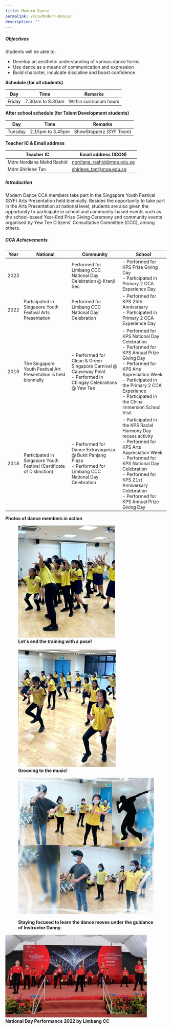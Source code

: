 ```yaml
---
title: Modern Dance
permalink: /cca/Modern-Dance/
description: ""
---
```

##### **Objectives**

  
Students will be able to:  
  

*   Develop an aesthetic understanding of various dance forms
*   Use dance as a means of communication and expression
*   Build character, inculcate discipline and boost confidence

  

**Schedule (for all students)**

| Day | Time | Remarks |
| --- | --- | --- |
| Friday | 7.30am to 8.30am | Within curriculum hours |

**After school schedule (for Talent Development students)**

| Day | Time | Remarks |
| --- | --- | --- |
| Tuesday | 2.15pm to 3.45pm | ShowStopperz (SYF Team) |

  

**Teacher IC &amp; Email address**

  

| Teacher IC | Email address (ICON) |
| --- | --- |
| Mdm Nordiana Mohd Rashid | nordiana_rashid@moe.edu.sg |
| Mdm Shirlene Tan | shirlene_tan@moe.edu.sg |

  

##### **Introduction**

  

Modern Dance CCA members take part in the Singapore Youth Festival (SYF) Arts Presentation held biennially. Besides the opportunity to take part in the Arts Presentation at national level, students are also given the opportunity to participate in school and community-based events such as the school-based Year-End Prize Giving Ceremony and community events organised by Yew Tee Citizens’ Consultative Committee (CCC), among others.

##### **CCA Achievements**



| Year | National | Community | School |
| -------- | -------- | -------- | -------- |
| 2023     |      | Performed for Limbang CCC National Day Celebration @ Kranji Sec    | - Performed for KPS Prize Giving Day <br> - Participated in Primary 2 CCA Experience Day      |
| 2022     | Participated in Singapore Youth Festival Arts Presentation      | Performed for Limbang CCC National Day Celebration     | - Performed for KPS 25th Anniversary <br> - Participated in Primary 2 CCA Experience Day     |
| 2019     | The Singapore Youth Festival Art Presentation is held biennially     | - Performed for Clean &amp; Green Singapore Carnival @ Causeway Point <br> - Performed in Chingay Celebrations @ Yew Tee    | - Performed for KPS National Day Celebration <br> - Performed for KPS Annual Prize Giving Day <br> - Performed for KPS Arts Appreciation Week <br> - Participated in the Primary 2 CCA Experience <br> - Participated in the China Immersion School Visit     |
| 2018     | Participated in Singapore Youth Festival (Certificate of Distinction)     | - Performed for Dance Extravaganza @ Bukit Panjang Plaza <br> - Performed for Limbang CCC National Day Celebration     | - Participated in the KPS Racial Harmony Day recess activity <br> - Performed for KPS Arts Appreciation Week <br> - Performed for KPS National Day Celebration <br> - Performed for KPS 21st Anniversary Celebration <br> - Performed for KPS Annual Prize Giving Day     |



  

**Photos of dance members in action**


<figure>

<img src="/images/Our%20Curriculum/Departments/CCA/Modern%20Dance/dance-1.png">

<figcaption> <strong> Let's end the training with a pose! </strong> </figcaption>

<br>
<img src="/images/Our%20Curriculum/Departments/CCA/Modern%20Dance/dance-2.png">

<figcaption> <strong> Grooving to the music! </strong> </figcaption>



![](/images/Our%20Curriculum/Departments/CCA/Modern%20Dance/dance-3.jpg)
<figcaption> <strong> Staying focused to learn the dance moves under the guidance of Instructor Danny. </strong> </figcaption></figure>

<img src="/images/Our%20Curriculum/Departments/CCA/Modern%20Dance/dance-4.png">

<figcaption> <strong> National Day Performance 2022 by Limbang CC </strong> </figcaption>